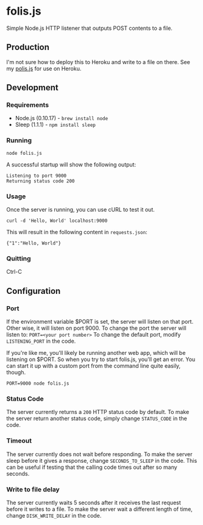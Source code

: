 folis.js
========

Simple Node.js HTTP listener that outputs POST contents to a file.

Production
----------

I'm not sure how to deploy this to Heroku and write to a file on there.  See
my [polis.js](https://github.com/kyletolle/polis.js) for use on Heroku.

Development
-----------

### Requirements

- Node.js (0.10.17) - `brew install node`
- Sleep   (1.1.1)   - `npm install sleep`

### Running

`node folis.js`

A successful startup will show the following output:

```
Listening to port 9000
Returning status code 200

```

### Usage

Once the server is running, you can use cURL to test it out.

`curl -d 'Hello, World' localhost:9000`

This will result in the following content in `requests.json`:

```
{"1":"Hello, World"}
```

### Quitting

Ctrl-C

Configuration
-------------

### Port

If the environment variable $PORT is set, the server will listen on that port.
Other wise, it will listen on port 9000.  To change the port the server will
listen to: `PORT=<your port number>` To change the default port, modify
`LISTENING_PORT` in the code.

If you're like me, you'll likely be running another web app, which will be
listening on $PORT. So when you try to start folis.js, you'll get an error.
You can start it up with a custom port from the command line quite easily,
though.

`PORT=9000 node folis.js`

### Status Code

The server currently returns a `200` HTTP status code by default. To make the
server return another status code, simply change `STATUS_CODE` in the code.

### Timeout

The server currently does not wait before responding. To make the server sleep
before it gives a response, change `SECONDS_TO_SLEEP` in the code.  This can be
useful if testing that the calling code times out after so many seconds.

### Write to file delay

The server currently waits 5 seconds after it receives the last request
before it writes to a file. To make the server wait a different length of
time, change `DISK_WRITE_DELAY` in the code.

